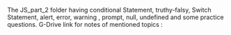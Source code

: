 The JS_part_2 folder having conditional Statement, truthy-falsy, Switch Statement, alert, error, warning , prompt, null, undefined and some practice questions.
G-Drive link for notes of mentioned topics :
